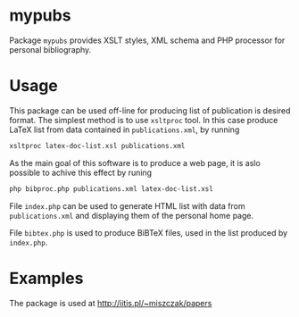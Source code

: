 # mypubs

Package `mypubs` provides XSLT styles, XML schema and PHP processor for personal bibliography.

# Usage

This package can be used off-line for producing list of publication is desired format. The simplest method is to use `xsltproc` tool. In this case produce LaTeX list from data contained in `publications.xml`, by running

```bash
xsltproc latex-doc-list.xsl publications.xml 
```

As the main goal of this software is to produce a web page, it is aslo possible to achive this effect by runing 

```bash
php bibproc.php publications.xml latex-doc-list.xsl
```

File `index.php` can be used to generate HTML list with data from `publications.xml` and displaying them of the personal home page.

File `bibtex.php` is used to produce BiBTeX files, used in the list produced by `index.php`.

# Examples

The package is used at http://iitis.pl/~miszczak/papers

